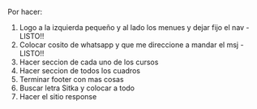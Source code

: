Por hacer:

1. Logo a la izquierda pequeño y al lado los menues y dejar fijo el nav - LISTO!!
2. Colocar cosito de whatsapp y que me direccione a mandar el msj - LISTO!!
3. Hacer seccion de cada uno de los cursos
4. Hacer seccion de todos los cuadros
5. Terminar footer con mas cosas
6. Buscar letra Sitka y colocar a todo
7. Hacer el sitio response


